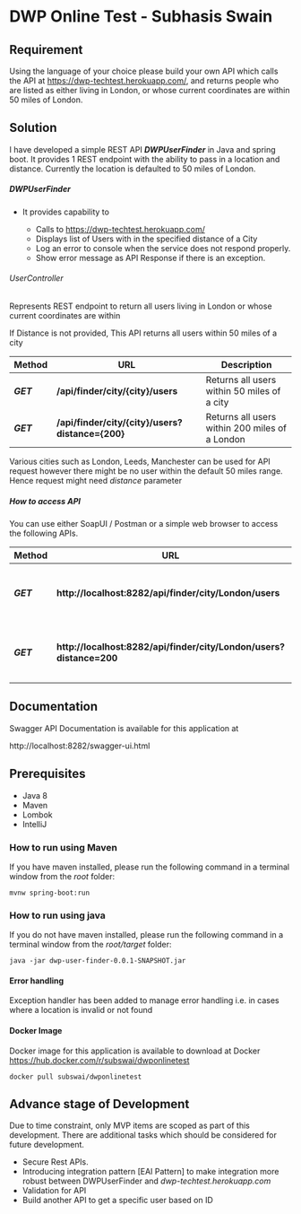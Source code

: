 # DWP Online Test - Subhasis Swain

## Requirement

Using the language of your choice please build your own API which calls the API at https://dwp-techtest.herokuapp.com/, 
and returns people who are listed as either living in London, or whose current coordinates are within 50 miles of London. 

## Solution

I have developed a simple REST API **_DWPUserFinder_** in Java and spring boot. It provides 1 REST endpoint with the ability 
to pass in a location and distance. Currently the location is defaulted to 50 miles of London.

##### DWPUserFinder  
- It provides capability to
    
    * Calls to https://dwp-techtest.herokuapp.com/
    * Displays list of Users with in the specified distance of a City 
    * Log an error to console when the service does not respond properly.
    * Show error message as API Response if there is an exception. 
    
###### UserController
Represents REST endpoint to return all users living in London or whose current coordinates are within 
 
If Distance is not provided, This API returns all users within 50 miles of a city 
 
 Method    | URL                                                | Description
 ----------| ---------------------------------------------------|----------------------------------------------------------------------------------------------
 **_GET_** | **/api/finder/city/{city}/users**                  | Returns all users within 50 miles of a city
 **_GET_** | **/api/finder/city/{city}/users?distance={200}**   | Returns all users within 200 miles of a London
 
Various cities such as London, Leeds, Manchester can be used for API request however there might be no user within the default 50 miles range. Hence request might need _distance_ parameter

##### How to access API
 You can use either SoapUI / Postman or a simple web browser to access the following APIs. 
 
 Method    | URL                                                                   | Description
 ----------| ----------------------------------------------------------------------|----------------------------------------------------------------------------------------------
 **_GET_** | **http://localhost:8282/api/finder/city/London/users**                | Returns all users within 50 miles of a London
 **_GET_** | **http://localhost:8282/api/finder/city/London/users?distance=200**   | Returns all users within 200 miles of a London
 
 
## Documentation
Swagger API Documentation is available for this application at

http://localhost:8282/swagger-ui.html

## Prerequisites
- Java 8
- Maven
- Lombok
- IntelliJ

### How to run using Maven

If you have maven installed, please run the following command in a terminal window from the _root_ folder:

    mvnw spring-boot:run

### How to run using java
If you do not have maven installed, please run the following command in a terminal window from the _root/target_ folder:

    java -jar dwp-user-finder-0.0.1-SNAPSHOT.jar

#### Error handling

Exception handler has been added to manage error handling i.e. in cases where a location is invalid or not found

#### Docker Image

Docker image for this application is available to download at Docker https://hub.docker.com/r/subswai/dwponlinetest  

    docker pull subswai/dwponlinetest

## Advance stage of Development
Due to time constraint, only MVP items are scoped as part of this development. There are additional tasks which 
should be considered for future development.

- Secure Rest APIs.
- Introducing integration pattern [EAI Pattern] to make integration more robust between DWPUserFinder and _dwp-techtest.herokuapp.com_
- Validation for API
- Build another API to get a specific user based on ID

 
